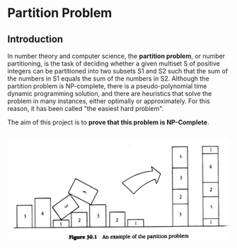 # **Partition Problem**

## Introduction

In number theory and computer science, the **partition problem**, or number partitioning, is the task of deciding whether a given multiset S of positive integers can be partitioned into two subsets S1 and S2 such that the sum of the numbers in S1 equals the sum of the numbers in S2. Although the partition problem is NP-complete, there is a pseudo-polynomial time dynamic programming solution, and there are heuristics that solve the problem in many instances, either optimally or approximately. For this reason, it has been called "the easiest hard problem".

The aim of this project is to **prove that this problem is NP-Complete**.

<div align="center">
  <br>
  <img src="img/example.jpg" alt="Markdownify" width="500">
</div>